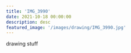 ```yaml
---
title: 'IMG_3990'
date: 2021-10-18 00:00:00
description: desc
featured_image: '/images/drawing/IMG_3990.jpg'
---
```


drawing stuff
